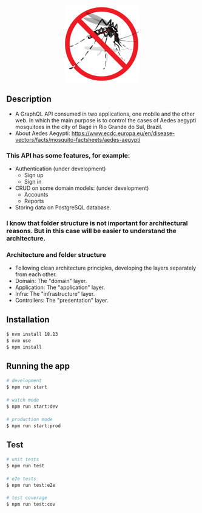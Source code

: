 <p align="center">
 <img src="./aedes-aegypti.png" width="200" alt="Aedes aegypti Logo"/>
</p>

## Description

- A GraphQL API consumed in two applications, one mobile and the other web. In which the main purpose is to control the cases of Aedes aegypti mosquitoes in the city of Bagé in Rio Grande do Sul, Brazil.
- About Aedes Aegypti: https://www.ecdc.europa.eu/en/disease-vectors/facts/mosquito-factsheets/aedes-aegypti

### This API has some features, for example:

- Authentication (under development)
  - Sign up
  - Sign in
- CRUD on some domain models: (under development)
  - Accounts
  - Reports
- Storing data on PostgreSQL database.

### I know that folder structure is not important for architectural reasons. But in this case will be easier to understand the architecture.

### Architecture and folder structure
- Following clean architecture principles, developing the layers separately from each other.
- Domain: The "domain" layer.
- Application: The "application" layer.
- Infra: The "infrastructure" layer.
- Controllers: The "presentation" layer.

## Installation

```bash
$ nvm install 18.13
$ nvm use
$ npm install
```

## Running the app

```bash
# development
$ npm run start

# watch mode
$ npm run start:dev

# production mode
$ npm run start:prod
```

## Test

```bash
# unit tests
$ npm run test

# e2e tests
$ npm run test:e2e

# test coverage
$ npm run test:cov
```
